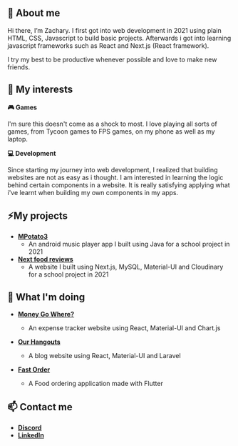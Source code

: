 👋 About me
---

Hi there, I’m Zachary. I first got into web development in 2021 using plain HTML, CSS, Javascript to build basic projects. Afterwards i got into learning javascript frameworks such as React and Next.js (React framework).

I try my best to be productive whenever possible and love to make new friends.

👀 My interests
---

**🎮 Games**  

I'm sure this doesn't come as a shock to most. I love playing all sorts of games, from Tycoon games to FPS games, on my phone as well as my laptop.

**💻 Development**  

Since starting my journey into web development, I realized that building websites are not as easy as i thought. I am interested in learning the logic behind certain components in a website. It is really satisfying applying what i've learnt when building my own components in my apps.

⚡My projects
---
- [**MPotato3**](https://github.com/z-zacree/MPotato3)
  - An android music player app I built using Java for a school project in 2021
- [**Next food reviews**](https://github.com/z-zacree/next-food-reviews)
  - A website I built using Next.js, MySQL, Material-UI and Cloudinary for a school project in 2021

🌱 What I'm doing
---

- [**Money Go Where?**](https://github.com/z-zacree/money-go-where)
  - An expense tracker website using React, Material-UI and Chart.js
  
- [**Our Hangouts**](https://github.com/z-zacree/our-hangout-backend)
  - A blog website using React, Material-UI and Laravel
  
- [**Fast Order**](https://github.com/z-zacree/fast-order)
  - A Food ordering application made with Flutter


📫 Contact me
---

- [**Discord**](https://discordapp.com/users/247582289846992897)
- [**LinkedIn**](https://www.linkedin.com/in/zachary-lim-993935216/)
